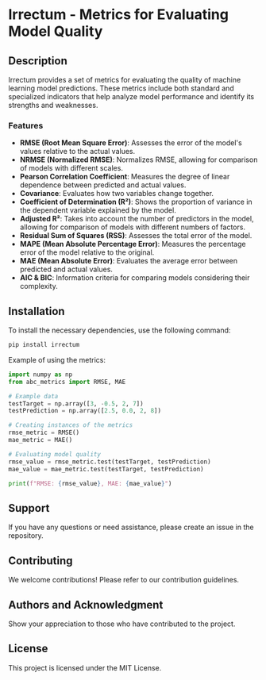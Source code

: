 # Irrectum - Metrics for Evaluating Model Quality

## Description
Irrectum provides a set of metrics for evaluating the quality of machine learning model predictions. These metrics include both standard and specialized indicators that help analyze model performance and identify its strengths and weaknesses.

### Features
- **RMSE (Root Mean Square Error)**: Assesses the error of the model's values relative to the actual values.
- **NRMSE (Normalized RMSE)**: Normalizes RMSE, allowing for comparison of models with different scales.
- **Pearson Correlation Coefficient**: Measures the degree of linear dependence between predicted and actual values.
- **Covariance**: Evaluates how two variables change together.
- **Coefficient of Determination (R²)**: Shows the proportion of variance in the dependent variable explained by the model.
- **Adjusted R²**: Takes into account the number of predictors in the model, allowing for comparison of models with different numbers of factors.
- **Residual Sum of Squares (RSS)**: Assesses the total error of the model.
- **MAPE (Mean Absolute Percentage Error)**: Measures the percentage error of the model relative to the original.
- **MAE (Mean Absolute Error)**: Evaluates the average error between predicted and actual values.
- **AIC & BIC**: Information criteria for comparing models considering their complexity.

## Installation
To install the necessary dependencies, use the following command:

```bash
pip install irrectum
```


Example of using the metrics:
``` python
import numpy as np
from abc_metrics import RMSE, MAE

# Example data
testTarget = np.array([3, -0.5, 2, 7])
testPrediction = np.array([2.5, 0.0, 2, 8])

# Creating instances of the metrics
rmse_metric = RMSE()
mae_metric = MAE()

# Evaluating model quality
rmse_value = rmse_metric.test(testTarget, testPrediction)
mae_value = mae_metric.test(testTarget, testPrediction)

print(f"RMSE: {rmse_value}, MAE: {mae_value}")
```

## Support
If you have any questions or need assistance, please create an issue in the repository.

## Contributing
We welcome contributions! Please refer to our contribution guidelines.

## Authors and Acknowledgment
Show your appreciation to those who have contributed to the project.

## License
This project is licensed under the MIT License.
